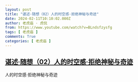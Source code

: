 ```yaml
---
layout: post
title: "谌述·随想（02）人的时空感·拒绝神秘与奇迹"
date: 2024-02-11T10:10:02.000Z
author: 老虎庙 · 虎侃
from: https://www.youtube.com/watch?v=BLndsfzysfg
tags: [ 老虎庙 ]
comments: True
categories: [ 老虎庙 ]
---
```

<!--1707646202000-->
[谌述·随想（02）人的时空感·拒绝神秘与奇迹](https://www.youtube.com/watch?v=BLndsfzysfg)
------

<div>
人的时空感·拒绝神秘与奇迹
</div>
